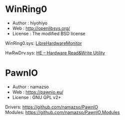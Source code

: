 # WinRing0
- Author : hiyohiyo
- Web : http://openlibsys.org/
- License : The modified BSD license

WinRing0.sys: [LibreHardwareMonitor](https://github.com/LibreHardwareMonitor/LibreHardwareMonitor)

HwRwDrv.sys: [HE – Hardware Read&Write Utility](http://hwrwdrv.phpnet.us/)

# PawnIO
- Author : namazso
- Web : https://pawnio.eu/
- License : GNU GPL v2+

Drivers: https://github.com/namazso/PawnIO  
Modules: https://github.com/namazso/PawnIO.Modules  
